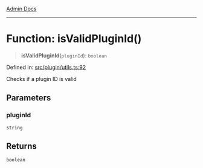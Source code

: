 [Admin Docs](/)

***

# Function: isValidPluginId()

> **isValidPluginId**(`pluginId`): `boolean`

Defined in: [src/plugin/utils.ts:92](https://github.com/Sourya07/talawa-api/blob/61a1911602b2f0aac7635e08ae2918f4f768e8ff/src/plugin/utils.ts#L92)

Checks if a plugin ID is valid

## Parameters

### pluginId

`string`

## Returns

`boolean`
